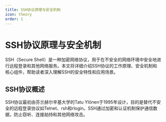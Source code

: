 ```yaml
---
title: SSH协议原理与安全机制
icon: theory
order: 1
---
```


# SSH协议原理与安全机制

SSH（Secure Shell）是一种加密网络协议，用于在不安全的网络环境中安全地进行远程登录和其他网络服务。本文将详细介绍SSH协议的工作原理、安全机制和核心组件，帮助读者深入理解SSH的安全特性和应用场景。

## SSH协议概述

SSH协议最初由芬兰赫尔辛基大学的Tatu Ylönen于1995年设计，目的是替代不安全的远程登录协议如Telnet、rsh和rlogin。SSH通过加密和认证机制保护通信数据，防止窃听、连接劫持和其他网络攻击。
